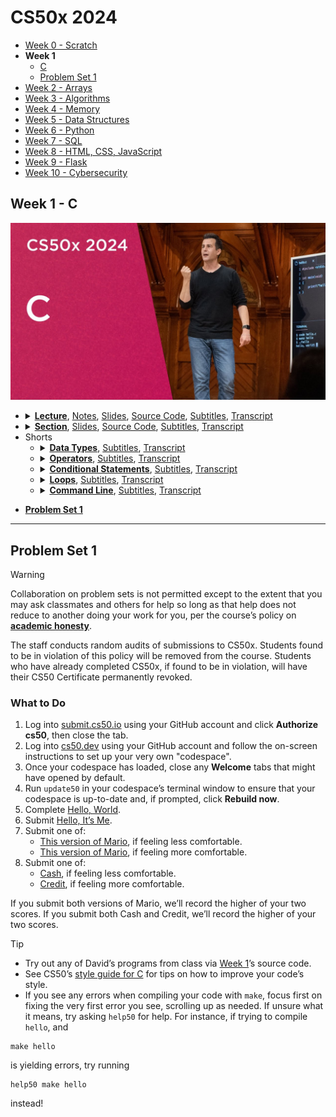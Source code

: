 [Thumbnail]: ../../../images/2024/weeks/1.jpg

[0 CS50 Video Player]: https://video.cs50.io/cwtpLIWylAw
[0 360p SDR]: https://cdn.cs50.net/2023/fall/lectures/1/lecture1-360p.mp4.download
[0 720p SDR]: https://cdn.cs50.net/2023/fall/lectures/1/lecture1-720p.mp4.download
[0 1080p SDR]: https://cdn.cs50.net/2023/fall/lectures/1/lecture1-1080p.mp4.download
[0 4K HDR]: https://cdn.cs50.net/2023/fall/lectures/1/lecture1-4k-hdr.mp4.download
[0 YouTube]: https://youtu.be/cwtpLIWylAw

[1 CS50 Video Player]: https://video.cs50.io/Tw2-No1J5j0
[1 360p]: https://cdn.cs50.net/2023/fall/sections/1/section1-360p.mp4.download
[1 720p]: https://cdn.cs50.net/2023/fall/sections/1/section1-720p.mp4.download
[1 1080p]: https://cdn.cs50.net/2023/fall/sections/1/section1-1080p.mp4.download
[1 YouTube]: https://youtu.be/Tw2-No1J5j0

[Problem Set]: https://cs50.harvard.edu/x/2024/psets/1

# CS50x 2024
- [Week 0 - Scratch](../../weeks/0)
- **Week 1**
  - [C](#week-1---c)
  - [Problem Set 1](#problem-set-1)
- [Week 2 - Arrays](../../weeks/2)
- [Week 3 - Algorithms](../../weeks/3)
- [Week 4 - Memory](../../weeks/4)
- [Week 5 - Data Structures](../../weeks/5)
- [Week 6 - Python](../../weeks/6)
- [Week 7 - SQL](../../weeks/7)
- [Week 8 - HTML, CSS, JavaScript](../../weeks/8)
- [Week 9 - Flask](../../weeks/9)
- [Week 10 - Cybersecurity](../../weeks/10)

## Week 1 - C
[![Thumbnail][Thumbnail]][0 YouTube]

<ul>
<li><details>
<summary>
<a href="https://youtu.be/cwtpLIWylAw"><b>Lecture</b></a>, 
<a href="https://cs50.harvard.edu/x/2024/notes/1">Notes</a>, 
<a href="https://cdn.cs50.net/2023/fall/lectures/1/lecture1.pdf">Slides</a>, 
<a href="https://cdn.cs50.net/2023/fall/lectures/1/src1.zip">Source Code</a>, 
<a href="https://cdn.cs50.net/2023/fall/lectures/1/lang/en/lecture1.srt">Subtitles</a>, 
<a href="https://cdn.cs50.net/2023/fall/lectures/1/lang/en/lecture1.txt">Transcript</a>
</summary>

- [CS50 Video Player][0 CS50 Video Player]
- MP4 in [360p SDR][0 360p SDR], [720p SDR][0 720p SDR], [1080p SDR][0 1080p SDR], [4K HDR][0 4K HDR]
- [YouTube][0 YouTube]
</details></li>

<li><details>
<summary>
<a href="https://youtu.be/Tw2-No1J5j0"><b>Section</b></a>, 
<a href="https://cdn.cs50.net/2023/fall/sections/1/section1.pdf">Slides</a>, 
<a href="https://cdn.cs50.net/2023/fall/sections/1/src1.zip">Source Code</a>, 
<a href="https://cdn.cs50.net/2023/fall/sections/1/lang/en/section1.srt">Subtitles</a>, 
<a href="https://cdn.cs50.net/2023/fall/sections/1/lang/en/section1.txt">Transcript</a>
</summary>

- [CS50 Video Player][1 CS50 Video Player]
- MP4 in [360p][1 360p], [720p][1 720p], [1080p][1 1080p]
- [YouTube][1 YouTube]
</details></li>

<li>Shorts<ul>
<li><details>
  <summary>
    <a href="https://youtu.be/Fc9htmvVZ9U"><b>Data Types</b></a>, 
    <a href="https://cdn.cs50.net/2017/fall/shorts/data_types/lang/en/data_types.srt">Subtitles</a>, 
    <a href="https://cdn.cs50.net/2017/fall/shorts/data_types/lang/en/data_types.txt">Transcript</a>
  </summary>

  - [CS50 Video Player](https://video.cs50.io/Fc9htmvVZ9U)
  - MP4 in [360p](https://cdn.cs50.net/2017/fall/shorts/data_types/data_types-360p.mp4.download),
    [720p](https://cdn.cs50.net/2017/fall/shorts/data_types/data_types-720p.mp4.download),
    [1080p](https://cdn.cs50.net/2017/fall/shorts/data_types/data_types-1080p.mp4.download)
  - [YouTube](https://youtu.be/Fc9htmvVZ9U)
</details></li>
<li><details>
  <summary>
    <a href="https://youtu.be/f1xZf4iJDWE"><b>Operators</b></a>, 
    <a href="https://cdn.cs50.net/2017/fall/shorts/operators/lang/en/operators.srt">Subtitles</a>, 
    <a href="https://cdn.cs50.net/2017/fall/shorts/operators/lang/en/operators.txt">Transcript</a>
  </summary>

  - [CS50 Video Player](https://video.cs50.io/f1xZf4iJDWE)
  - MP4 in [360p](https://cdn.cs50.net/2017/fall/shorts/operators/operators-360p.mp4.download),
    [720p](https://cdn.cs50.net/2017/fall/shorts/operators/operators-720p.mp4.download),
    [1080p](https://cdn.cs50.net/2017/fall/shorts/operators/operators-1080p.mp4.download)
  - [YouTube](https://youtu.be/f1xZf4iJDWE)
</details></li>
<li><details>
  <summary>
    <a href="https://youtu.be/1wsaV5nVC7g"><b>Conditional Statements</b></a>, 
    <a href="https://cdn.cs50.net/2017/fall/shorts/conditional_statements/lang/en/conditional_statements.srt">Subtitles</a>, 
    <a href="https://cdn.cs50.net/2017/fall/shorts/conditional_statements/lang/en/conditional_statements.txt">Transcript</a>
  </summary>

  - [CS50 Video Player](https://video.cs50.io/1wsaV5nVC7g)
  - MP4 in [360p](https://cdn.cs50.net/2017/fall/shorts/conditional_statements/conditional_statements-360p.mp4.download),
    [720p](https://cdn.cs50.net/2017/fall/shorts/conditional_statements/conditional_statements-720p.mp4.download),
    [1080p](https://cdn.cs50.net/2017/fall/shorts/conditional_statements/conditional_statements-1080p.mp4.download)
  - [YouTube](https://youtu.be/1wsaV5nVC7g)
</details></li>
<li><details>
  <summary>
    <a href="https://youtu.be/WgX8e_O7eG8"><b>Loops</b></a>, 
    <a href="https://cdn.cs50.net/2017/fall/shorts/loops/lang/en/loops.srt">Subtitles</a>, 
    <a href="https://cdn.cs50.net/2017/fall/shorts/loops/lang/en/loops.txt">Transcript</a>
  </summary>

  - [CS50 Video Player](https://video.cs50.io/WgX8e_O7eG8)
  - MP4 in [360p](https://cdn.cs50.net/2017/fall/shorts/loops/loops-360p.mp4.download),
    [720p](https://cdn.cs50.net/2017/fall/shorts/loops/loops-720p.mp4.download),
    [1080p](https://cdn.cs50.net/2017/fall/shorts/loops/loops-1080p.mp4.download)
  - [YouTube](https://youtu.be/WgX8e_O7eG8)
</details></li>
<li><details>
  <summary>
    <a href="https://youtu.be/BnJ013X02b8"><b>Command Line</b></a>, 
    <a href="https://cdn.cs50.net/2017/fall/shorts/command_line/lang/en/command_line.srt">Subtitles</a>, 
    <a href="https://cdn.cs50.net/2017/fall/shorts/command_line/lang/en/command_line.txt">Transcript</a>
  </summary>

  - [CS50 Video Player](https://video.cs50.io/BnJ013X02b8)
  - MP4 in [360p](https://cdn.cs50.net/2017/fall/shorts/command_line/command_line-360p.mp4.download),
    [720p](https://cdn.cs50.net/2017/fall/shorts/command_line/command_line-720p.mp4.download),
    [1080p](https://cdn.cs50.net/2017/fall/shorts/command_line/command_line-1080p.mp4.download)
  - [YouTube](https://youtu.be/BnJ013X02b8)
</details></li>
</ul></li>
</ul>

- **[Problem Set 1][Problem Set]**

---

## Problem Set 1
> [!WARNING]
> Collaboration on problem sets is not permitted except to the extent that you may ask classmates and others for help so long as that help does not reduce to another doing your work for you, per the course’s policy on **[academic honesty](https://cs50.harvard.edu/x/2024/syllabus/#academic-honesty)**.
> 
> The staff conducts random audits of submissions to CS50x. Students found to be in violation of this policy will be removed from the course. Students who have already completed CS50x, if found to be in violation, will have their CS50 Certificate permanently revoked.

### What to Do
1. Log into [submit.cs50.io](https://submit.cs50.io/) using your GitHub account and click **Authorize cs50**, then close the tab.
2. Log into [cs50.dev](https://cs50.dev/) using your GitHub account and follow the on-screen instructions to set up your very own "codespace".
3. Once your codespace has loaded, close any **Welcome** tabs that might have opened by default.
4. Run `update50` in your codespace’s terminal window to ensure that your codespace is up-to-date and, if prompted, click **Rebuild now**.
5. Complete [Hello, World](https://cs50.harvard.edu/x/2024/psets/1/world/).
6. Submit [Hello, It’s Me](https://cs50.harvard.edu/x/2024/psets/1/me/).
7. Submit one of:
    - [This version of Mario](https://cs50.harvard.edu/x/2024/psets/1/mario/less/), if feeling less comfortable.
    - [This version of Mario](https://cs50.harvard.edu/x/2024/psets/1/mario/more/), if feeling more comfortable.
8. Submit one of:
    - [Cash](https://cs50.harvard.edu/x/2024/psets/1/cash/), if feeling less comfortable.
    - [Credit](https://cs50.harvard.edu/x/2024/psets/1/credit/), if feeling more comfortable.

If you submit both versions of Mario, we’ll record the higher of your two scores. If you submit both Cash and Credit, we’ll record the higher of your two scores.

> [!TIP]
> - Try out any of David’s programs from class via [Week 1](https://cs50.harvard.edu/x/2024/weeks/1/)’s source code.
> - See CS50’s [style guide for C](https://cs50.readthedocs.io/style/c/) for tips on how to improve your code’s style.
> - If you see any errors when compiling your code with `make`, focus first on fixing the very first error you see, scrolling up as needed. If unsure what it means, try asking `help50` for help. For instance, if trying to compile `hello`, and
> ```
> make hello
> ```
> is yielding errors, try running
> ```
> help50 make hello
> ```
> instead!

